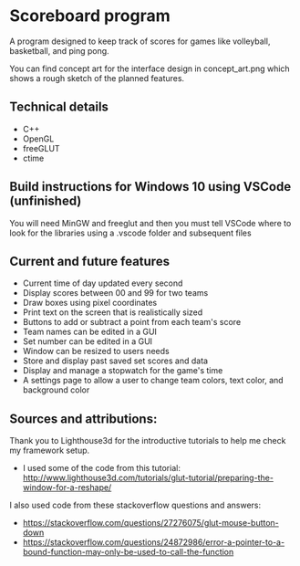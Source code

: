 # Scoreboard program

A program designed to keep track of scores for games like volleyball, basketball, and ping pong.

You can find concept art for the interface design in concept_art.png which shows a rough sketch of the planned features.

## Technical details
* C++
* OpenGL
* freeGLUT
* ctime

## Build instructions for Windows 10 using VSCode (unfinished)

You will need MinGW and freeglut and then you must tell VSCode where to look for the libraries using a .vscode folder and subsequent files

## Current and future features
* Current time of day updated every second
* Display scores between 00 and 99 for two teams
* Draw boxes using pixel coordinates
* Print text on the screen that is realistically sized
* Buttons to add or subtract a point from each team's score
* Team names can be edited in a GUI
* Set number can be edited in a GUI
* Window can be resized to users needs
* Store and display past saved set scores and data
* Display and manage a stopwatch for the game's time
* A settings page to allow a user to change team colors, text color, and background color



## Sources and attributions:
Thank you to Lighthouse3d for the introductive tutorials to help me check my framework setup.
* I used some of the code from this tutorial:
http://www.lighthouse3d.com/tutorials/glut-tutorial/preparing-the-window-for-a-reshape/

I also used code from these stackoverflow questions and answers:
* https://stackoverflow.com/questions/27276075/glut-mouse-button-down
* https://stackoverflow.com/questions/24872986/error-a-pointer-to-a-bound-function-may-only-be-used-to-call-the-function



